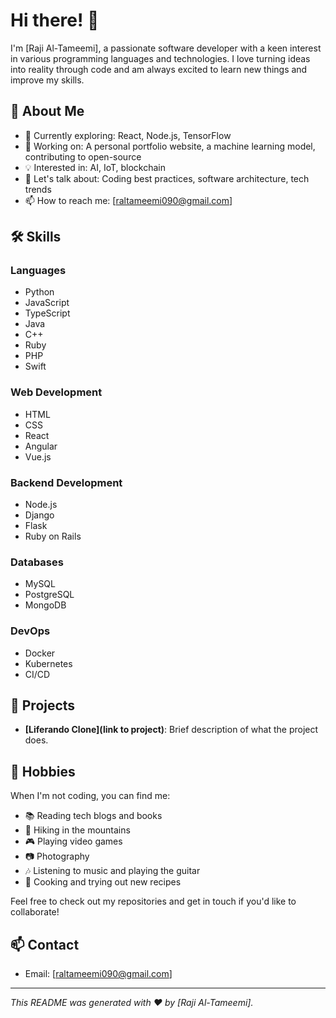 # Hi there! 👋

I'm [Raji Al-Tameemi], a passionate software developer with a keen interest in various programming languages and technologies. I love turning ideas into reality through code and am always excited to learn new things and improve my skills.

## 🚀 About Me
- 🌱 Currently exploring: React, Node.js, TensorFlow
- 🚀 Working on: A personal portfolio website, a machine learning model, contributing to open-source
- 💡 Interested in: AI, IoT, blockchain
- 💬 Let's talk about: Coding best practices, software architecture, tech trends
- 📫 How to reach me: [raltameemi090@gmail.com]

## 🛠️ Skills

### Languages
- Python
- JavaScript
- TypeScript
- Java
- C++
- Ruby
- PHP
- Swift

### Web Development
- HTML
- CSS
- React
- Angular
- Vue.js

### Backend Development
- Node.js
- Django
- Flask
- Ruby on Rails

### Databases
- MySQL
- PostgreSQL
- MongoDB

### DevOps
- Docker
- Kubernetes
- CI/CD

## 📂 Projects
- **[Liferando Clone](link to project)**: Brief description of what the project does.

## 🎨 Hobbies
When I'm not coding, you can find me:
- 📚 Reading tech blogs and books
- 🌲 Hiking in the mountains
- 🎮 Playing video games
- 📷 Photography
- 🎶 Listening to music and playing the guitar
- 🍳 Cooking and trying out new recipes

Feel free to check out my repositories and get in touch if you'd like to collaborate!

## 📫 Contact
- Email: [raltameemi090@gmail.com]


---

*This README was generated with ❤️ by [Raji Al-Tameemi].*
